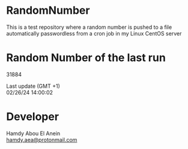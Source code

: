 # RandomNumber    
This is a test repository where a random number is pushed to a file automatically passwordless from a cron job in my Linux CentOS server    
# Random Number of the last run   
31884
      
Last update (GMT +1)    
02/26/24 14:00:02
# Developer    
Hamdy Abou El Anein   
hamdy.aea@protonmail.com
